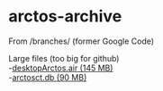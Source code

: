 # arctos-archive
From /branches/ (former Google Code)

Large files (too big for github)     
-[desktopArctos.air (145 MB)](https://berkeley.box.com/s/ciyp6h0u8snv2xptlugi1ad635wjamiq)     
-[arctosct.db (90 MB)](https://berkeley.box.com/s/ciyp6h0u8snv2xptlugi1ad635wjamiq)
